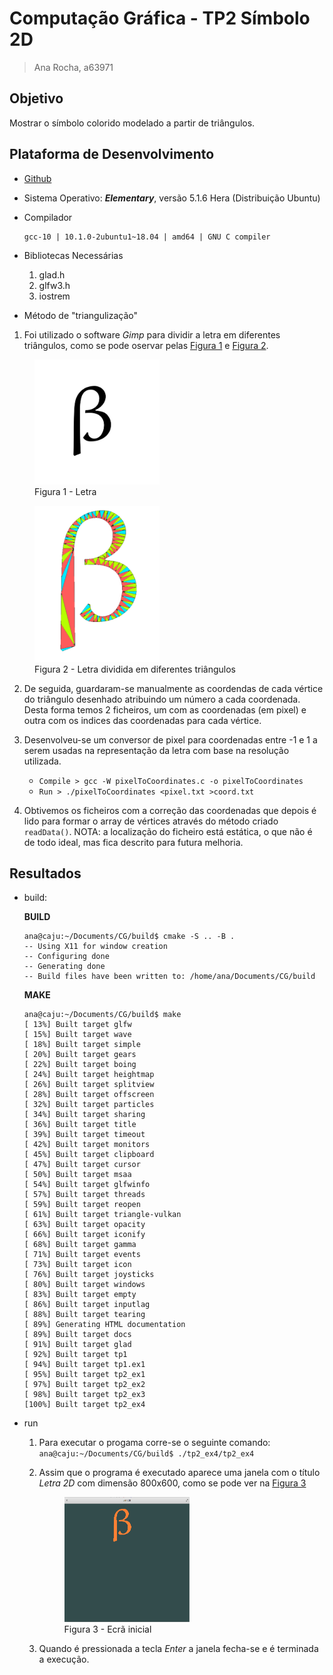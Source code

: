# Computação Gráfica - TP2 Símbolo 2D
> Ana Rocha, a63971

## Objetivo
Mostrar o símbolo colorido modelado a partir de triângulos. </p>

## Plataforma de Desenvolvimento
- [Github](https://github.com/AnaLuciaRocha/CG)
- Sistema Operativo: ***Elementary***, versão 5.1.6 Hera (Distribuição Ubuntu)
- Compilador 
    ```
    gcc-10 | 10.1.0-2ubuntu1~18.04 | amd64 | GNU C compiler
    ```
    </p>
    
- Bibliotecas Necessárias
    1. glad.h
    2. glfw3.h
    3. iostrem
    
- Método de "triangulização"

1. Foi utilizado o software *Gimp* para dividir a letra em diferentes triângulos, como se pode oservar pelas <a href="figura2">Figura 1</a> e <a href="figura2">Figura 2</a>. </p> 
 
 <figure class="Figura">
        <img id="figura1"src="images/letra.jpg" width="200" height="200">
        <figcaption>Figura 1 - Letra</figcaption>
        </figure>

 <figure class="Figura">
        <img id="figura2"src="images/colorida.png" width="200" height="250">
        <figcaption>Figura 2 - Letra dividida em diferentes triângulos</figcaption>
        </figure>

2. De seguida, guardaram-se manualmente as coordendas de cada vértice do triângulo desenhado atribuindo um número a cada coordenada. Desta forma temos 2 ficheiros, um com as coordenadas (em pixel) e outra com os indices das coordenadas para cada vértice.

3. Desenvolveu-se um conversor de pixel para coordenadas entre -1 e 1 a serem usadas na representação da letra com base na resolução utilizada.
    - ```Compile > gcc -W pixelToCoordinates.c -o pixelToCoordinates```
    - ```Run > ./pixelToCoordinates <pixel.txt >coord.txt```

4. Obtivemos os ficheiros com a correção das coordenadas que depois é lido para formar o array de vértices através do método criado ```readData()```. NOTA: a localização do ficheiro está estática, o que não é de todo ideal, mas fica descrito para futura melhoria.

## Resultados
- build: </P>
    **BUILD** </p>
    ```
    ana@caju:~/Documents/CG/build$ cmake -S .. -B .
    -- Using X11 for window creation
    -- Configuring done
    -- Generating done
    -- Build files have been written to: /home/ana/Documents/CG/build
    ```
    </P>

    **MAKE** </p>
    ```
    ana@caju:~/Documents/CG/build$ make
    [ 13%] Built target glfw
    [ 15%] Built target wave
    [ 18%] Built target simple
    [ 20%] Built target gears
    [ 22%] Built target boing
    [ 24%] Built target heightmap
    [ 26%] Built target splitview
    [ 28%] Built target offscreen
    [ 32%] Built target particles
    [ 34%] Built target sharing
    [ 36%] Built target title
    [ 39%] Built target timeout
    [ 42%] Built target monitors
    [ 45%] Built target clipboard
    [ 47%] Built target cursor
    [ 50%] Built target msaa
    [ 54%] Built target glfwinfo
    [ 57%] Built target threads
    [ 59%] Built target reopen
    [ 61%] Built target triangle-vulkan
    [ 63%] Built target opacity
    [ 66%] Built target iconify
    [ 68%] Built target gamma
    [ 71%] Built target events
    [ 73%] Built target icon
    [ 76%] Built target joysticks
    [ 80%] Built target windows
    [ 83%] Built target empty
    [ 86%] Built target inputlag
    [ 88%] Built target tearing
    [ 89%] Generating HTML documentation
    [ 89%] Built target docs
    [ 91%] Built target glad
    [ 92%] Built target tp1
    [ 94%] Built target tp1.ex1
    [ 95%] Built target tp2_ex1
    [ 97%] Built target tp2_ex2
    [ 98%] Built target tp2_ex3
    [100%] Built target tp2_ex4
    ```
    </P>
- run
    1. Para executar o progama corre-se o seguinte comando: ```ana@caju:~/Documents/CG/build$ ./tp2_ex4/tp2_ex4``` 
    
    2. Assim que o programa é executado aparece uma janela com o título *Letra 2D* com dimensão 800x600, como se pode ver na <a href="figura3">Figura 3</a> </p>
    
        <figure class="Figura">
        <img id="figura3"src="images/screen.png" width="200" height="200">
        <figcaption>Figura 3 - Ecrã inicial</figcaption>
        </figure>
    
    3. Quando é pressionada a tecla *Enter* a janela fecha-se e é terminada a execução.
    
